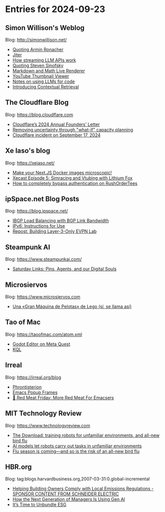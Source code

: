 # Entries for 2024-09-23
## Simon Willison's Weblog 
Blog: http://simonwillison.net/ 

- [Quoting Armin Ronacher](https://simonwillison.net/2024/Sep/22/armin-ronacher/#atom-everything)
- [Jiter](https://simonwillison.net/2024/Sep/22/jiter/#atom-everything)
- [How streaming LLM APIs work](https://simonwillison.net/2024/Sep/22/how-streaming-llm-apis-work/#atom-everything)
- [Quoting Steven Sinofsky](https://simonwillison.net/2024/Sep/21/steven-sinofsky/#atom-everything)
- [Markdown and Math Live Renderer](https://simonwillison.net/2024/Sep/21/markdown-and-math-live-renderer/#atom-everything)
- [YouTube Thumbnail Viewer](https://simonwillison.net/2024/Sep/20/youtube-thumbnail-viewer/#atom-everything)
- [Notes on using LLMs for code](https://simonwillison.net/2024/Sep/20/using-llms-for-code/#atom-everything)
- [Introducing Contextual Retrieval](https://simonwillison.net/2024/Sep/20/introducing-contextual-retrieval/#atom-everything)
##  The Cloudflare Blog  
Blog: https://blog.cloudflare.com 

- [Cloudflare’s 2024 Annual Founders’ Letter](https://blog.cloudflare.com/cloudflare-2024-annual-founders-letter)
- [Removing uncertainty through "what-if" capacity planning](https://blog.cloudflare.com/scenario-planner)
- [Cloudflare incident on September 17, 2024](https://blog.cloudflare.com/cloudflare-incident-on-september-17-2024)
## Xe Iaso's blog 
Blog: https://xeiaso.net/ 

- [Make your Next.JS Docker images microscopic!](https://xeiaso.net/notes/2024/small-nextjs-images/)
- [Xecast Episode 5: Simracing and Vtubing with Lithium Fox](https://xeiaso.net/xecast/005/)
- [How to completely bypass authentication on RushOrderTees](https://xeiaso.net/notes/2024/rushordertees-total-auth-bypass/)
## ipSpace.net Blog Posts 
Blog: https://blog.ipspace.net/ 

- [IBGP Load Balancing with BGP Link Bandwidth](https://blog.ipspace.net/2024/09/bgp-labs-ibgp-link-bandwidth/?utm_source=atom_feed)
- [IPv6: Instructions for Use](https://blog.ipspace.net/2024/09/worth-reading-ipv6-instructions/?utm_source=atom_feed)
- [Repost: Building Layer-3-Only EVPN Lab](https://blog.ipspace.net/2024/09/repost-netlab-layer-3-evpn/?utm_source=atom_feed)
## Steampunk AI 
Blog: https://www.steampunkai.com/ 

- [Saturday Links: Pins, Agents, and our Digital Souls](https://www.steampunkai.com/saturday-links-pins-agents-and-our-digital-souls/)
## Microsiervos 
Blog: https://www.microsiervos.com 

- [Una «Gran Máquina de Pelotas» de Lego (sí, se llama así)](https://www.microsiervos.com/archivo/juegos-y-diversion/gran-maquina-pelotas-lego.html)
## Tao of Mac 
Blog: https://taoofmac.com/atom.xml 

- [Godot Editor on Meta Quest](https://taoofmac.com/space/links/2024/09/22/1159)
- [KQL](https://taoofmac.com/space/dev/kql)
## Irreal 
Blog: https://irreal.org/blog 

- [Phrontisterion](https://irreal.org/blog/?p=12463)
- [Emacs Popup Frames](https://irreal.org/blog/?p=12460)
- [🥩 Red Meat Friday: More Red Meat For Emacsers](https://irreal.org/blog/?p=12458)
## MIT Technology Review 
Blog: https://www.technologyreview.com 

- [The Download: training robots for unfamiliar environments, and all-new bird flu](https://www.technologyreview.com/2024/09/20/1104236/the-download-training-robots-for-unfamiliar-environments-and-all-new-bird-flu/)
- [AI models let robots carry out tasks in unfamiliar environments](https://www.technologyreview.com/2024/09/20/1104233/ai-models-let-robots-carry-out-tasks-in-unfamiliar-environments/)
- [Flu season is coming—and so is the risk of an all-new bird flu](https://www.technologyreview.com/2024/09/20/1104194/flu-season-risk-of-all-new-bird-flu/)
## HBR.org 
Blog: tag:blogs.harvardbusiness.org,2007-03-31:0.global-incremental 

- [Helping Building Owners Comply with Local Emissions Regulations - SPONSOR CONTENT FROM SCHNEIDER ELECTRIC](https://hbr.org/sponsored/2024/09/helping-building-owners-comply-with-local-emissions-regulations)
- [How the Next Generation of Managers Is Using Gen AI](https://hbr.org/2024/09/how-the-next-generation-of-managers-is-using-gen-ai)
- [It’s Time to Unbundle ESG](https://hbr.org/2024/09/its-time-to-unbundle-esg)